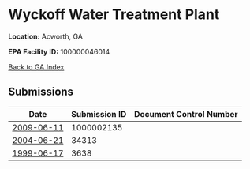 # Wyckoff Water Treatment Plant

**Location:** Acworth, GA

**EPA Facility ID:** 100000046014

[Back to GA Index](../../index.md)

## Submissions

| Date | Submission ID | Document Control Number |
|------|--------------|-------------------------|
| [2009-06-11](submissions/1000002135.md) | 1000002135 |  |
| [2004-06-21](submissions/34313.md) | 34313 |  |
| [1999-06-17](submissions/3638.md) | 3638 |  |
